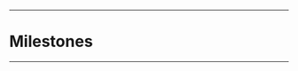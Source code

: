 [this:author:email]: # (atd@bitcoin.sh )
[this:author:name ]: # (Andrew DeSantis)

---

# Milestones

---
